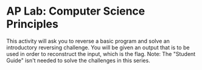 # AP Lab: Computer Science Principles

This activity will ask you to reverse a basic program and solve an introductory reversing challenge. You will be given an output that is to be used in order to reconstruct the input, which is the flag.
Note: The "Student Guide" isn't needed to solve the challenges in this series.